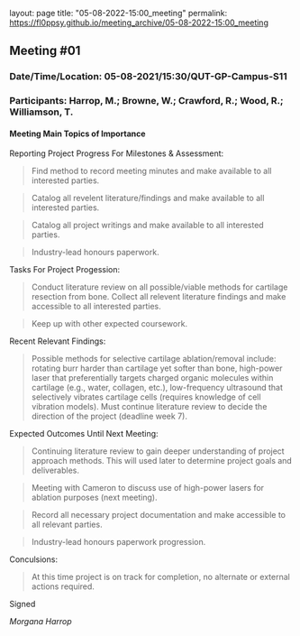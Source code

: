 layout: page
title: "05-08-2022-15:00_meeting"
permalink: https://fl0ppsy.github.io/meeting_archive/05-08-2022-15:00_meeting

## Meeting #01
### Date/Time/Location: 05-08-2021/15:30/QUT-GP-Campus-S11
### Participants: Harrop, M.; Browne, W.; Crawford, R.; Wood, R.; Williamson, T.

#### Meeting Main Topics of Importance

Reporting Project Progress For Milestones & Assessment:
> Find method to record meeting minutes and make available to all interested parties.

> Catalog all revelent literature/findings and make available to all interested parties.

> Catalog all project writings and make available to all interested parties.

> Industry-lead honours paperwork. 

Tasks For Project Progession:
> Conduct literature review on all possible/viable methods for cartilage resection from bone. 
> Collect all relevent literature findings and make accessible to all interested parties.

> Keep up with other expected coursework.

Recent Relevant Findings:
> Possible methods for selective cartilage ablation/removal include: rotating burr harder than
> cartilage yet softer than bone, high-power laser that preferentially targets charged organic molecules
> within cartilage (e.g., water, collagen, etc.), low-frequency ultrasound that selectively vibrates
> cartilage cells (requires knowledge of cell vibration models). Must continue literature review
> to decide the direction of the project (deadline week 7).

Expected Outcomes Until Next Meeting:
> Continuing literature review to gain deeper understanding of project approach methods. This
> will used later to determine project goals and deliverables.

> Meeting with Cameron to discuss use of high-power lasers for ablation purposes (next meeting).

> Record all necessary project documentation and make accessible to all relevant parties.

> Industry-lead honours paperwork progression. 

Conculsions:
> At this time project is on track for completion, no alternate or external actions required.


Signed

_Morgana Harrop_
